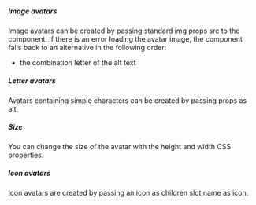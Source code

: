 <h5>Image avatars</h5>
<p>Image avatars can be created by passing standard img props src to the component.
If there is an error loading the avatar image, the component falls back to an alternative in the following order:</p>
 <ul><li>the combination letter of the alt text</li></ul>

<h5>Letter avatars</h5>
<p>Avatars containing simple characters can be created by passing props as alt.</p>

<h5>Size</h5>
<p>You can change the size of the avatar with the height and width CSS properties.</p>

<h5>Icon avatars</h5>
<p>Icon avatars are created by passing an icon as children slot name as icon.</p>